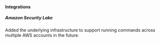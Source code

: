 
#### Integrations

##### Amazon Security Lake

Added the underlying infrastructure to support running commands across multiple AWS accounts in the future.


